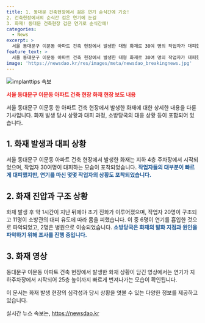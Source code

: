 ```yaml
---
title: 1. 동대문 건축현장에서 검은 연기 순식간에 기승!
2. 건축현장에서의 순식간 검은 연기에 눈길
3. 화재! 동대문 건축현장 검은 연기로 순식간에!
categories:
  - News
excerpt: >
  서울 동대문구 이문동 아파트 건축 현장에서 발생한 대형 화재로 30여 명의 작업자가 대피했다. 연기가 지하주차장에서 시작돼 공사장을 뒤덮었는데, 화재 당시 현장에 있던 목격자는 연기가 순식간에 옥상까지 번지고, 많은 사람들이 연기를 마셨다고 전했다. 현재까지 6명이 연기를 흡입한 것으로 파악되었으며, 화재 원인은 조사 중이다. 사람들의 이목을 끌 화재 영상도 포함돼, 신속한 진화로 더 큰 피해는 막았지만, 관련된 소식을 계속해서 주목하고 있다. (150자)
feature_text: >
  서울 동대문구 이문동 아파트 건축 현장에서 발생한 대형 화재로 30여 명의 작업자가 대피했다. 연기가 지하주차장에서 시작돼 공사장을 뒤덮었는데, 화재 당시 현장에 있던 목격자는 연기가 순식간에 옥상까지 번지고, 많은 사람들이 연기를 마셨다고 전했다. 현재까지 6명이 연기를 흡입한 것으로 파악되었으며, 화재 원인은 조사 중이다. 사람들의 이목을 끌 화재 영상도 포함돼, 신속한 진화로 더 큰 피해는 막았지만, 관련된 소식을 계속해서 주목하고 있다. (150자)
image: 'https://newsdao.kr/res/images/meta/newsdao_breakingnews.jpg'
---
```


<p><img src="https://newsdao.kr/res/images/meta/newsdao_breakingnews.jpg" alt="implanttips 속보" /></p>

<p><b><span style="color: #ee2323;">서울 동대문구 이문동 아파트 건축 현장 화재 현장 보도 내용</span></b></p>

<p>서울 동대문구 이문동 한 아파트 건축 현장에서 발생한 화재에 대한 상세한 내용을 다룬 기사입니다. 화재 발생 당시 상황과 대피 과정, 소방당국의 대응 상황 등이 포함되어 있습니다.</p>

<h2 data-ke-size="size26">1. 화재 발생과 대피 상황</h2>

<p>서울 동대문구 이문동 아파트 건축 현장에서 발생한 화재는 지하 4층 주차장에서 시작되었으며, 작업자 30여명이 대피하는 모습이 포착되었습니다. <b><span style="color: #1a5490;">작업자들의 대부분이 빠르게 대피했지만, 연기를 마신 몇몇 작업자의 상황도 포착되었습니다.</span></b></p>

<h2 data-ke-size="size26">2. 화재 진압과 구조 상황</h2>

<p>화재 발생 후 약 1시간이 지난 뒤에야 초기 진화가 이루어졌으며, 작업자 20명이 구조되고 11명이 소방관의 대피 유도에 따라 몸을 피했습니다. 이 중 6명이 연기를 흡입한 것으로 파악되었고, 2명은 병원으로 이송되었습니다. <b><span style="color: #1a5490;">소방당국은 화재의 발화 지점과 원인을 파악하기 위해 조사를 진행 중입니다.</span></b></p>

<h2 data-ke-size="size26">3. 화재 영상</h2>

<p>동대문구 이문동 아파트 건축 현장에서 발생한 화재 상황이 담긴 영상에서는 연기가 지하주차장에서 시작되어 25층 높이까지 빠르게 번져나가는 모습이 확인됩니다.</p>

<p>이 문서는 화재 발생 현장의 심각성과 당시 상황을 엿볼 수 있는 다양한 정보를 제공하고 있습니다.</p>
실시간 뉴스 속보는, <a href="https://newsdao.kr" rel="dofollow">https://newsdao.kr</a>


